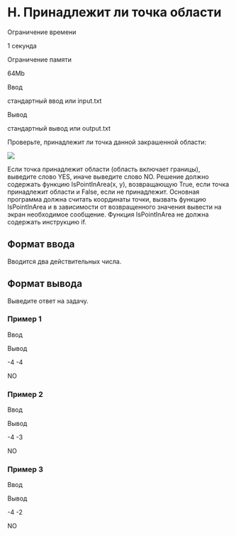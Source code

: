 H. Принадлежит ли точка области
===============================

Ограничение времени

1 секунда

Ограничение памяти

64Mb

Ввод

стандартный ввод или input.txt

Вывод

стандартный вывод или output.txt

Проверьте, принадлежит ли точка данной закрашенной области:

![](/testsys/statement-image?imageId=619a52e5745370037db4f87716078d73b91acca415f6cfe344de670faaefd5f6)

Если точка принадлежит области (область включает границы), выведите слово YES, иначе выведите слово NO. Решение должно содержать функцию IsPointInArea(x, y), возвращающую True, если точка принадлежит области и False, если не принадлежит. Основная программа должна считать координаты точки, вызвать функцию IsPointInArea и в зависимости от возвращенного значения вывести на экран необходимое сообщение. Функция IsPointInArea не должна содержать инструкцию if.

Формат ввода
------------

Вводится два действительных числа.

Формат вывода
-------------

Выведите ответ на задачу.

### Пример 1

Ввод

Вывод

\-4
-4

NO

### Пример 2

Ввод

Вывод

\-4
-3

NO

### Пример 3

Ввод

Вывод

\-4
-2

NO